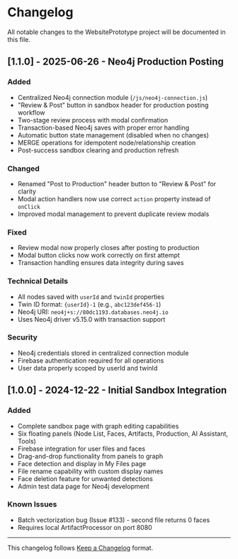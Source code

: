 # Changelog

All notable changes to the WebsitePrototype project will be documented in this file.

## [1.1.0] - 2025-06-26 - Neo4j Production Posting

### Added
- Centralized Neo4j connection module (`/js/neo4j-connection.js`)
- "Review & Post" button in sandbox header for production posting workflow
- Two-stage review process with modal confirmation
- Transaction-based Neo4j saves with proper error handling
- Automatic button state management (disabled when no changes)
- MERGE operations for idempotent node/relationship creation
- Post-success sandbox clearing and production refresh

### Changed
- Renamed "Post to Production" header button to "Review & Post" for clarity
- Modal action handlers now use correct `action` property instead of `onClick`
- Improved modal management to prevent duplicate review modals

### Fixed
- Review modal now properly closes after posting to production
- Modal button clicks now work correctly on first attempt
- Transaction handling ensures data integrity during saves

### Technical Details
- All nodes saved with `userId` and `twinId` properties
- Twin ID format: `{userId}-1` (e.g., `abc123def456-1`)
- Neo4j URI: `neo4j+s://80dc1193.databases.neo4j.io`
- Uses Neo4j driver v5.15.0 with transaction support

### Security
- Neo4j credentials stored in centralized connection module
- Firebase authentication required for all operations
- User data properly scoped by userId and twinId

## [1.0.0] - 2024-12-22 - Initial Sandbox Integration

### Added
- Complete sandbox page with graph editing capabilities
- Six floating panels (Node List, Faces, Artifacts, Production, AI Assistant, Tools)
- Firebase integration for user files and faces
- Drag-and-drop functionality from panels to graph
- Face detection and display in My Files page
- File rename capability with custom display names
- Face deletion feature for unwanted detections
- Admin test data page for Neo4j development

### Known Issues
- Batch vectorization bug (Issue #133) - second file returns 0 faces
- Requires local ArtifactProcessor on port 8080

---

This changelog follows [Keep a Changelog](https://keepachangelog.com/en/1.0.0/) format.